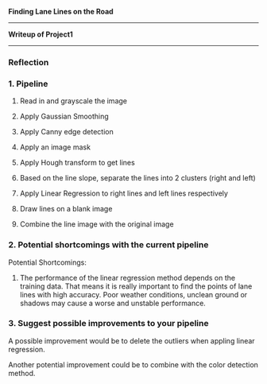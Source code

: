**Finding Lane Lines on the Road** 


---

**Writeup of Project1**


---

### Reflection

### 1. Pipeline

1. Read in and grayscale the image

2. Apply Gaussian Smoothing

3. Apply Canny edge detection

4. Apply an image mask 

5. Apply Hough transform to get lines

6. Based on the line slope, separate the lines into 2 clusters (right and left)

7. Apply Linear Regression to right lines and left lines respectively

8. Draw lines on a blank image

9. Combine the line image with the original image



### 2. Potential shortcomings with the current pipeline

Potential Shortcomings:

1. The performance of the linear regression method depends on the training data. 
That means it is really important to find the points of lane lines with high accuracy.
Poor weather conditions, unclean ground or shadows may cause a worse and unstable performance.





### 3. Suggest possible improvements to your pipeline

A possible improvement would be to delete the outliers when appling linear regression.

Another potential improvement could be to combine with the color detection method.
